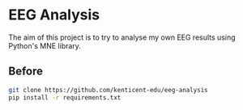 # EEG Analysis

The aim of this project is to try to analyse my own EEG results using Python's MNE library.

## Before

```bash
git clone https://github.com/kenticent-edu/eeg-analysis
pip install -r requirements.txt
```

